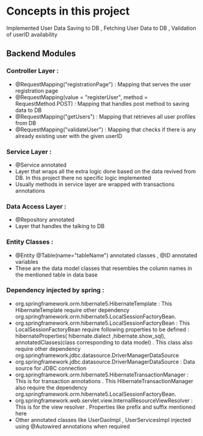 # Concepts in this project

Implemented User Data Saving to DB , Fetching User Data to DB , Validation of userID availability 

## Backend Modules

### Controller Layer : 

* @RequestMapping("registrationPage") : Mapping that serves the user registration page
* @RequestMapping(value = "registerUser", method = RequestMethod.POST) : Mapping that handles post method to saving data to DB
* @RequestMapping("getUsers") : Mapping that retrieves all user profiles from DB
* @RequestMapping("validateUser") : Mapping that checks if there is any already existing user with the given userID

### Service Layer :

* @Service annotated
* Layer that wraps all the extra logic done based on the data revived from DB. In this project there no specific logic implemented
* Usually methods in service layer are wrapped with transactions annotations

### Data Access Layer :

* @Repository annotated
* Layer that handles the talking to DB

### Entity Classes : 

* @Entity  @Table(name="tableName") annotated classes ,  @ID annotated variables
* These are the data model classes that resembles the column names in the mentioned table in data base

### Dependency injected by spring :

* org.springframework.orm.hibernate5.HibernateTemplate : This HibernateTemplate require other dependency org.springframework.orm.hibernate5.LocalSessionFactoryBean.  
* org.springframework.orm.hibernate5.LocalSessionFactoryBean : This LocalSessionFactoryBean require following properties to be defined : hibernateProperties( hibernate.dialect ,hibernate.show_sql), annotatedClasses(class corresponding to data model) . This class also require other dependency org.springframework.jdbc.datasource.DriverManagerDataSource 
* org.springframework.jdbc.datasource.DriverManagerDataSource : Data source for JDBC connection
* org.springframework.orm.hibernate5.HibernateTransactionManager : This is for transaction  annotations . This HibernateTransactionManager also require the dependency org.springframework.orm.hibernate5.LocalSessionFactoryBean.
* org.springframework.web.servlet.view.InternalResourceViewResolver : This is for the view resolver . Properties like prefix and suffix mentioned here
* Other annotated classes like UserDaoImpl , UserServicesImpl injected using @Autowired annotations when required





